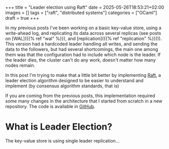 +++
title = "Leader election using Raft"
date = 2025-05-26T18:53:21+02:00
images = []
tags = ["raft", "distributed systems"]
categories = ["OCaml"]
draft = true
+++

In my previous posts I've been working on a basic key-value store,
using a write-ahead log, and replicating its data across several
replicas (see posts on [WAL]({{% ref "wal" %}}), and [replication]({{%
ref "replication" %}}))). This version had a hardcoded leader handling
all writes, and sending the data to the followers, but had several
shortcomings, the main one among them was that the configuration had
to include which node is the leader. If the leader dies, the cluster
can't do any work, doesn't matter how many nodes remain.

In this post I'm trying to make that a little bit better by
implementing [Raft](https://raft.github.io/raft.pdf), a leader
election algorithm designed to be easier to understand and implement
(by consensus algorithm standards, that is)

If you are coming from the previous posts, this implementation
required some many changes in the architecture that I started from
scratch in a new repository. The code is available in
[GitHub](https://github.com/jagg/raft).

# What is Leader Election?
The key-value store is using single leader replication...
